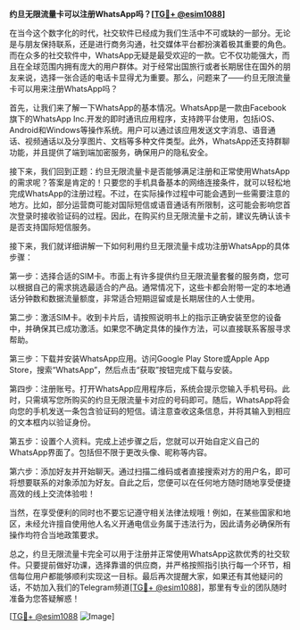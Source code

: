 **约旦无限流量卡可以注册WhatsApp吗？[[TG💪+ @esim1088](https://t.me/s/esim1088)]**

在当今这个数字化的时代，社交软件已经成为我们生活中不可或缺的一部分。无论是与朋友保持联系，还是进行商务沟通，社交媒体平台都扮演着极其重要的角色。而在众多的社交软件中，WhatsApp无疑是最受欢迎的一款。它不仅功能强大，而且在全球范围内拥有庞大的用户群体。对于经常出国旅行或者长期居住在国外的朋友来说，选择一张合适的电话卡显得尤为重要。那么，问题来了——约旦无限流量卡可以用来注册WhatsApp吗？

首先，让我们来了解一下WhatsApp的基本情况。WhatsApp是一款由Facebook旗下的WhatsApp Inc.开发的即时通讯应用程序，支持跨平台使用，包括iOS、Android和Windows等操作系统。用户可以通过该应用发送文字消息、语音通话、视频通话以及分享图片、文档等多种文件类型。此外，WhatsApp还支持群聊功能，并且提供了端到端加密服务，确保用户的隐私安全。

接下来，我们回到正题：约旦无限流量卡是否能够满足注册和正常使用WhatsApp的需求呢？答案是肯定的！只要您的手机具备基本的网络连接条件，就可以轻松地完成WhatsApp的注册过程。不过，在实际操作过程中可能会遇到一些需要注意的地方。比如，部分运营商可能对国际短信或语音通话有所限制，这可能会影响您首次登录时接收验证码的过程。因此，在购买约旦无限流量卡之前，建议先确认该卡是否支持国际短信服务。

接下来，我们就详细讲解一下如何利用约旦无限流量卡成功注册WhatsApp的具体步骤：

第一步：选择合适的SIM卡。市面上有许多提供约旦无限流量套餐的服务商，您可以根据自己的需求挑选最适合的产品。通常情况下，这些卡都会附带一定的本地通话分钟数和数据流量额度，非常适合短期逗留或是长期居住的人士使用。

第二步：激活SIM卡。收到卡片后，请按照说明书上的指示正确安装至您的设备中，并确保其已成功激活。如果您不确定具体的操作方法，可以直接联系客服寻求帮助。

第三步：下载并安装WhatsApp应用。访问Google Play Store或Apple App Store，搜索“WhatsApp”，然后点击“获取”按钮完成下载与安装。

第四步：注册账号。打开WhatsApp应用程序后，系统会提示您输入手机号码。此时，只需填写您所购买的约旦无限流量卡对应的号码即可。随后，WhatsApp将会向您的手机发送一条包含验证码的短信。请注意查收这条信息，并将其输入到相应的文本框内以验证身份。

第五步：设置个人资料。完成上述步骤之后，您就可以开始自定义自己的WhatsApp界面了。包括但不限于更改头像、昵称等内容。

第六步：添加好友并开始聊天。通过扫描二维码或者直接搜索对方的用户名，即可将想要联系的对象添加为好友。自此之后，您便可以在任何地方随时随地享受便捷高效的线上交流体验啦！

当然，在享受便利的同时也不要忘记遵守相关法律法规哦！例如，在某些国家和地区，未经允许擅自使用他人名义开通电信业务属于违法行为，因此请务必确保所有操作均符合当地政策要求。

总之，约旦无限流量卡完全可以用于注册并正常使用WhatsApp这款优秀的社交软件。只要提前做好功课，选择靠谱的供应商，并严格按照指引执行每一个环节，相信每位用户都能够顺利实现这一目标。最后再次提醒大家，如果还有其他疑问的话，不妨加入我们的Telegram频道[[TG💪+ @esim1088](https://t.me/s/esim1088)]，那里有专业的团队随时准备为您答疑解惑！

[[TG💪+ @esim1088](https://t.me/s/esim1088) ![Image](https://i.postimg.cc/4NQfJmqS/Snipaste-2025-05-13-00-14-12.png)]
